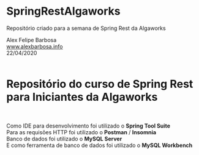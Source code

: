 # SpringRestAlgaworks
Repositório criado para a semana de Spring Rest da Algaworks <br>

Alex Felipe Barbosa <br>
www.alexbarbosa.info <br>
22/04/2020 <br>
<br>
<h1>Repositório do curso de Spring Rest para Iniciantes da Algaworks</h1> <br>
 
Como IDE para desenvolvimento foi utilizado o <b>Spring Tool Suite</b> <br>
Para as requisões HTTP foi utilizado o <b>Postman</b> / <b> Insomnia </b> <br>
Banco de dados foi utilizado o <b>MySQL Server </b> <br>
E como ferramenta de banco de dados foi utilizado o <b> MySQL Workbench</b> <br>
